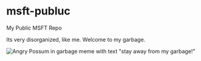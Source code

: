 # msft-publuc
My Public MSFT Repo


Its very disorganized, like me. Welcome to my garbage.


![Angry Possum in garbage meme with text "stay away from my garbage!"](https://i.imgur.com/FQXiNZE.jpg "Welcome to my garbage")
